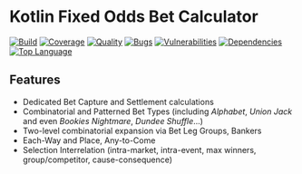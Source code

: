 # Kotlin Fixed Odds Bet Calculator

[![Build](https://github.com/mcekovic/kotlin-bet-calculator/workflows/build/badge.svg)](https://github.com/mcekovic/kotlin-bet-calculator/actions?query=workflow%3Abuild)
[![Coverage](https://img.shields.io/codecov/c/github/mcekovic/kotlin-bet-calculator?label=coverage&logo=codecov)](https://codecov.io/gh/mcekovic/kotlin-bet-calculator)
[![Quality](https://sonarcloud.io/api/project_badges/measure?project=mcekovic_kotlin-bet-calculator&metric=alert_status)](https://sonarcloud.io/dashboard?id=mcekovic_kotlin-bet-calculator)
[![Bugs](https://sonarcloud.io/api/project_badges/measure?project=mcekovic_kotlin-bet-calculator&metric=bugs)](https://sonarcloud.io/component_measures/metric/reliability_rating/list?id=mcekovic_kotlin-bet-calculator)
[![Vulnerabilities](https://sonarcloud.io/api/project_badges/measure?project=mcekovic_kotlin-bet-calculator&metric=vulnerabilities)](https://sonarcloud.io/component_measures/metric/security_rating/list?id=mcekovic_kotlin-bet-calculator)
[![Dependencies](https://img.shields.io/librariesio/github/mcekovic/kotlin-bet-calculator)](https://libraries.io/github/mcekovic/kotlin-bet-calculator)
[![Top Language](https://img.shields.io/github/languages/top/mcekovic/kotlin-bet-calculator)](https://kotlinlang.org)

## Features

- Dedicated Bet Capture and Settlement calculations
- Combinatorial and Patterned Bet Types (including *Alphabet*, *Union Jack* and even *Bookies Nightmare*, *Dundee Shuffle*...)
- Two-level combinatorial expansion via Bet Leg Groups, Bankers
- Each-Way and Place, Any-to-Come
- Selection Interrelation (intra-market, intra-event, max winners, group/competitor, cause-consequence)
